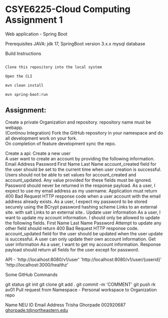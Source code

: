 # CSYE6225-Cloud Computing Assignment 1

Web application - Spring Boot

Prerequisites
JAVA: jdk 17, SpringBoot version 3.x.x
mysql database

Build Instructions

```bash

Clone this repository into the local system

Open the CLI

mvn clean install

mvn spring-boot:run
```


## Assignment:

Create a private Organization and repository. repository name must be webapp.<br/>
(Continou Integration) Fork the GitHub repository in your namespace and do all development work on your fork.<br/>
On completion of feature development sync the repo.<br/>

Create a api:
Create a new user<br/>
A user want to create an account by providing the following information.<br/>
Email Address
Password
First Name
Last Name
account_created field for the user should be set to the current time when user creation is successful.
Users should not be able to set values for account_created and account_updated. Any value provided for these fields must be ignored.
Password should never be returned in the response payload.
As a user, I expect to use my email address as my username.
Application must return 400 Bad Request HTTP response code when a user account with the email address already exists.
As a user, I expect my password to be stored securely using the BCrypt password hashing scheme Links to an external site. with salt Links to an external site..
Update user information
As a user, I want to update my account information. I should only be allowed to update the following fields.
First Name
Last Name
Password
Attempt to update any other field should return 400 Bad Request HTTP response code.
account_updated field for the user should be updated when the user update is successful.
A user can only update their own account information.
Get user information
As a user, I want to get my account information. Response payload should return all fields for the user except for password.

API - 
'http://localhost:8080/v1/user'
'http://localhost:8080/v1/user/{userid}'
'http://localhost:3000/healthz'

Some GitHub Commands

git status
git init
git clone 
git add .
git commit -m 'COMMENT'
git push rk av01
Pull request from Namespace - Personal workspace to Organization repo

Name	NEU ID	Email Address
Trisha Ghorpade 002920687   ghorpade.t@northeastern.edu
